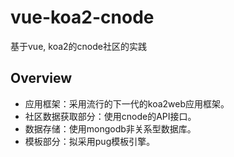 # vue-koa2-cnode
基于vue, koa2的cnode社区的实践

## Overview
- 应用框架：采用流行的下一代的koa2web应用框架。
- 社区数据获取部分：使用cnode的API接口。 
- 数据存储：使用mongodb非关系型数据库。
- 模板部分：拟采用pug模板引擎。
